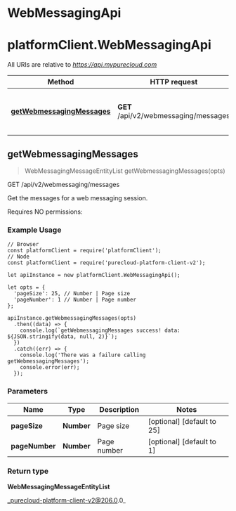 # WebMessagingApi

# platformClient.WebMessagingApi

All URIs are relative to *https://api.mypurecloud.com*

| Method | HTTP request | Description |
| ------------- | ------------- | ------------- |
[**getWebmessagingMessages**](WebMessagingApi#getWebmessagingMessages) | **GET** /api/v2/webmessaging/messages | Get the messages for a web messaging session.



## getWebmessagingMessages

> WebMessagingMessageEntityList getWebmessagingMessages(opts)


GET /api/v2/webmessaging/messages

Get the messages for a web messaging session.

Requires NO permissions:

### Example Usage

```{"language":"javascript"}
// Browser
const platformClient = require('platformClient');
// Node
const platformClient = require('purecloud-platform-client-v2');

let apiInstance = new platformClient.WebMessagingApi();

let opts = { 
  'pageSize': 25, // Number | Page size
  'pageNumber': 1 // Number | Page number
};

apiInstance.getWebmessagingMessages(opts)
  .then((data) => {
    console.log(`getWebmessagingMessages success! data: ${JSON.stringify(data, null, 2)}`);
  })
  .catch((err) => {
    console.log('There was a failure calling getWebmessagingMessages');
    console.error(err);
  });
```

### Parameters


| Name | Type | Description  | Notes |
| ------------- | ------------- | ------------- | ------------- |
 **pageSize** | **Number** | Page size | [optional] [default to 25] |
 **pageNumber** | **Number** | Page number | [optional] [default to 1] |

### Return type

**WebMessagingMessageEntityList**


_purecloud-platform-client-v2@206.0.0_

